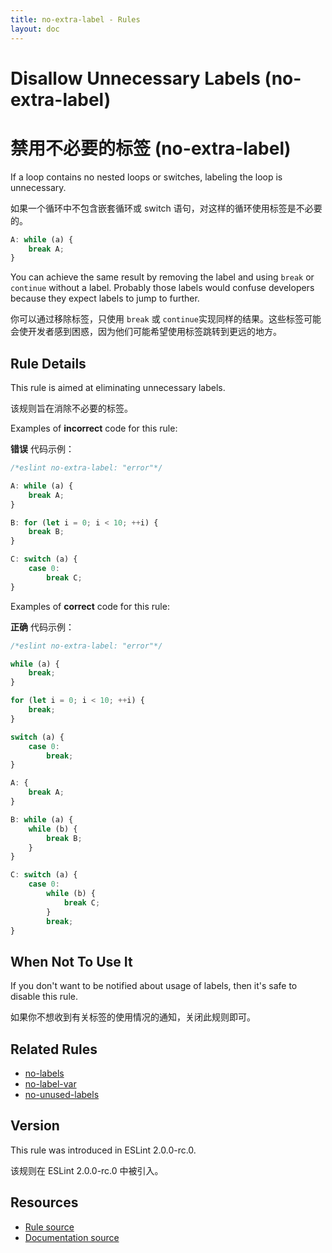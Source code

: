 ```yaml
---
title: no-extra-label - Rules
layout: doc
---
```

<!-- Note: No pull requests accepted for this file. See README.md in the root directory for details. -->

# Disallow Unnecessary Labels (no-extra-label)

# 禁用不必要的标签 (no-extra-label)

If a loop contains no nested loops or switches, labeling the loop is unnecessary.

如果一个循环中不包含嵌套循环或 switch 语句，对这样的循环使用标签是不必要的。

```js
A: while (a) {
    break A;
}
```

You can achieve the same result by removing the label and using `break` or `continue` without a label.
Probably those labels would confuse developers because they expect labels to jump to further.

你可以通过移除标签，只使用 `break` 或 `continue`实现同样的结果。这些标签可能会使开发者感到困惑，因为他们可能希望使用标签跳转到更远的地方。

## Rule Details

This rule is aimed at eliminating unnecessary labels.

该规则旨在消除不必要的标签。

Examples of **incorrect** code for this rule:

**错误** 代码示例：

```js
/*eslint no-extra-label: "error"*/

A: while (a) {
    break A;
}

B: for (let i = 0; i < 10; ++i) {
    break B;
}

C: switch (a) {
    case 0:
        break C;
}
```

Examples of **correct** code for this rule:

**正确** 代码示例：

```js
/*eslint no-extra-label: "error"*/

while (a) {
    break;
}

for (let i = 0; i < 10; ++i) {
    break;
}

switch (a) {
    case 0:
        break;
}

A: {
    break A;
}

B: while (a) {
    while (b) {
        break B;
    }
}

C: switch (a) {
    case 0:
        while (b) {
            break C;
        }
        break;
}
```

## When Not To Use It

If you don't want to be notified about usage of labels, then it's safe to disable this rule.

如果你不想收到有关标签的使用情况的通知，关闭此规则即可。

## Related Rules

* [no-labels](./no-labels)
* [no-label-var](./no-label-var)
* [no-unused-labels](./no-unused-labels)

## Version

This rule was introduced in ESLint 2.0.0-rc.0.

该规则在 ESLint 2.0.0-rc.0 中被引入。

## Resources

* [Rule source](https://github.com/eslint/eslint/tree/master/lib/rules/no-extra-label.js)
* [Documentation source](https://github.com/eslint/eslint/tree/master/docs/rules/no-extra-label.md)
